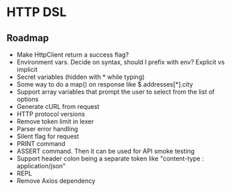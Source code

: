 # HTTP DSL

## Roadmap
- Make HttpClient return a success flag?
- Environment vars. Decide on syntax, should I prefix with env? Explicit vs implicit
- Secret variables (hidden with * while typing)
- Some way to do a map() on response like $.addresses[*].city
- Support array variables that prompt the user to select from the list of options
- Generate cURL from request
- HTTP protocol versions
- Remove token limit in lexer
- Parser error handling
- Silent flag for request
- PRINT command
- ASSERT command. Then it can be used for API smoke testing
- Support header colon being a separate token like "content-type : application/json"
- REPL
- Remove Axios dependency
